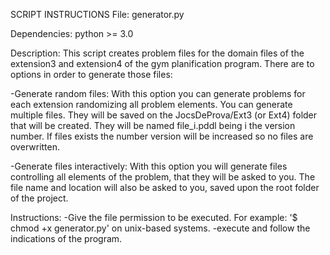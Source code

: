 SCRIPT INSTRUCTIONS
File: generator.py

Dependencies:
python >= 3.0

Description:
This script creates problem files for the domain files of the extension3 and extension4 of the gym planification
program. There are to options in order to generate those files:

-Generate random files: With this option you can generate problems for each extension randomizing all problem elements. You
can generate multiple files. They will be saved on the JocsDeProva/Ext3 (or Ext4) folder that will be created. They will be named
file_i.pddl being i the version number. If files exists the number version will be increased so no files are overwritten.

-Generate files interactively: With this option you will generate files controlling all elements of the problem, that they will be
asked to you. The file name and location will also be asked to you, saved upon the root folder of the project.

Instructions:
-Give the file permission to be executed. For example: '$ chmod +x generator.py' on unix-based systems.
-execute and follow the indications of the program.
